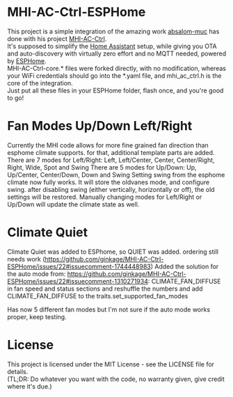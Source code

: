 # MHI-AC-Ctrl-ESPHome
This project is a simple integration of the amazing work [absalom-muc](https://github.com/absalom-muc) has done with his project [MHI-AC-Ctrl](https://github.com/absalom-muc/MHI-AC-Ctrl).\
It's supposed to simplify the [Home Assistant](https://www.home-assistant.io/) setup, while giving you OTA and auto-discovery with virtually zero effort and no MQTT needed, powered by [ESPHome](https://esphome.io/).\
MHI-AC-Ctrl-core.\* files were forked directly, with no modification, whereas your WiFi credentials should go into the \*.yaml file, and mhi_ac_ctrl.h is the core of the integration.\
Just put all these files in your ESPHome folder, flash once, and you're good to go!

# Fan Modes Up/Down Left/Right
Currently the MHI code allows for more fine grained fan direction than esphome climate supports. for that, additional template parts are added.
There are 7 modes for Left/Right: Left, Left/Center, Center, Center/Right, Right, Wide, Spot and Swing
There are 5 modes for Up/Down: Up, Up/Center, Center/Down, Down and Swing
Setting swing from the esphome climate now fully works. It will store the oldvanes mode, and configure swing. after disabling swing (either vertically, horizontally or off), the old settings will be restored. Manually changing modes for Left/Right or Up/Down will update the climate state as well.

# Climate Quiet

Climate Quiet was added to ESPhome, so QUIET was added. ordering still needs work (https://github.com/ginkage/MHI-AC-Ctrl-ESPHome/issues/22#issuecomment-1744448983)
Added the solution for the auto mode from: https://github.com/ginkage/MHI-AC-Ctrl-ESPHome/issues/22#issuecomment-1310271934:
CLIMATE_FAN_DIFFUSE in fan speed and status sections and reshuffle the numbers and add CLIMATE_FAN_DIFFUSE to the traits.set_supported_fan_modes

Has now 5 different fan modes but I'm not sure if the auto mode works proper, keep testing.

# License
This project is licensed under the MIT License - see the LICENSE file for details.\
(TL;DR: Do whatever you want with the code, no warranty given, give credit where it's due.)
